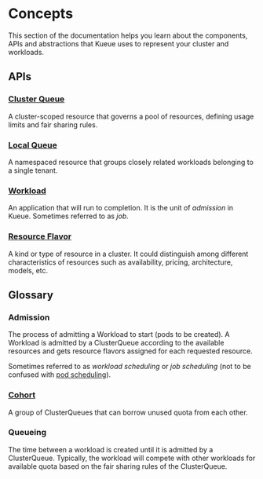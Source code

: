 # Concepts

This section of the documentation helps you learn about the components, APIs and
abstractions that Kueue uses to represent your cluster and workloads.

## APIs

### [Cluster Queue](cluster_queue.md)

A cluster-scoped resource that governs a pool of resources, defining usage
limits and fair sharing rules.

### [Local Queue](local_queue.md)

A namespaced resource that groups closely related workloads belonging to a
single tenant.

### [Workload](workload.md)

An application that will run to completion. It is the unit of _admission_ in
Kueue. Sometimes referred to as _job_.

### [Resource Flavor](cluster_queue.md#resourceflavor-object)

A kind or type of resource in a cluster. It could distinguish among different
characteristics of resources such as availability, pricing, architecture,
models, etc.

## Glossary

### Admission

The process of admitting a Workload to start (pods to be created). A Workload
is admitted by a ClusterQueue according to the available resources and gets
resource flavors assigned for each requested resource.

Sometimes referred to as _workload scheduling_ or _job scheduling_
(not to be confused with [pod scheduling](https://kubernetes.io/docs/concepts/scheduling-eviction/assign-pod-node/)).

### [Cohort](cluster_queue.md#cohort)

A group of ClusterQueues that can borrow unused quota from each other.

### Queueing

The time between a workload is created until it is admitted by a ClusterQueue.
Typically, the workload will compete with other workloads for available
quota based on the fair sharing rules of the ClusterQueue.
